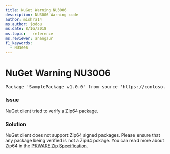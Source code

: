 ```yaml
---
title: NuGet Warning NU3006
description: NU3006 Warning code
author: mishra14
ms.author: jodou
ms.date: 8/16/2018
ms.topic:   reference
ms.reviewer: anangaur
f1_keywords: 
  - NU3006
---
```


# NuGet Warning NU3006

<pre>Package 'SamplePackage v1.0.0' from source 'https://contoso.com/index.json': Signed Zip64 packages are not supported.</pre>

### Issue

NuGet client tried to verify a Zip64 package.


### Solution

NuGet client does not support Zip64 signed packages. Please ensure that any package being verified is not a Zip64 pckage. You can read more about Zip64 in the [PKWARE Zip Specification](https://pkware.cachefly.net/webdocs/casestudies/APPNOTE.TXT).


